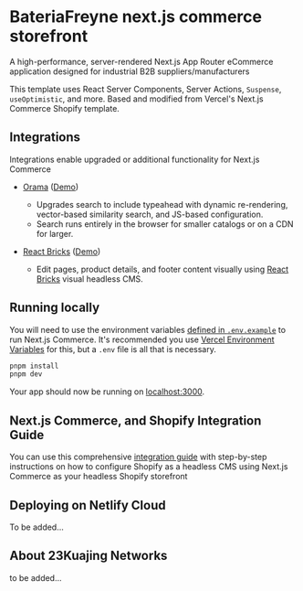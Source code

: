 # BateriaFreyne next.js commerce storefront

A high-performance, server-rendered Next.js App Router eCommerce application designed for industrial B2B suppliers/manufacturers

This template uses React Server Components, Server Actions, `Suspense`, `useOptimistic`, and more. Based and modified from Vercel's Next.js Commerce Shopify template.

<h3 id="v1-note"></h3>

## Integrations

Integrations enable upgraded or additional functionality for Next.js Commerce

- [Orama](https://github.com/oramasearch/nextjs-commerce) ([Demo](https://vercel-commerce.oramasearch.com/))

  - Upgrades search to include typeahead with dynamic re-rendering, vector-based similarity search, and JS-based configuration.
  - Search runs entirely in the browser for smaller catalogs or on a CDN for larger.

- [React Bricks](https://github.com/ReactBricks/nextjs-commerce-rb) ([Demo](https://nextjs-commerce.reactbricks.com/))
  - Edit pages, product details, and footer content visually using [React Bricks](https://www.reactbricks.com) visual headless CMS.

## Running locally

You will need to use the environment variables [defined in `.env.example`](.env.example) to run Next.js Commerce. It's recommended you use [Vercel Environment Variables](https://vercel.com/docs/concepts/projects/environment-variables) for this, but a `.env` file is all that is necessary.

```bash
pnpm install
pnpm dev
```

Your app should now be running on [localhost:3000](http://localhost:3000/).

## Next.js Commerce, and Shopify Integration Guide

You can use this comprehensive [integration guide](https://vercel.com/docs/integrations/ecommerce/shopify) with step-by-step instructions on how to configure Shopify as a headless CMS using Next.js Commerce as your headless Shopify storefront

## Deploying on Netlify Cloud

To be added...

## About 23Kuajing Networks

to be added...
